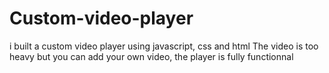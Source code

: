 # Custom-video-player
i built a custom video player using javascript, css and html
The video is too heavy but you can add your own video, the player is fully functionnal

